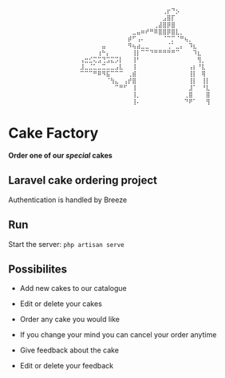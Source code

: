 
                        ⠀⠀⠀⠀⠀⠀⠀⠀⠀⠀⠀⠀⠀⠀⠀⠀⠀⠀⠀⢀⡖⠙⡢⠀⠀⠀⠀⠀⠀⠀
                        ⠀⠀⠀⠀⠀⠀⠀⠀⠀⠀⠀⠀⠀⠀⠀⠀⠀⠀⠀⣠⣿⡏⠀⠀⠀⠀⠀⠀⠀⠀
                        ⠀⠀⠀⠀⠀⠀⠀⠀⠀⠀⠀⠀⠀⠀⠀⠀⠀⢀⣼⣿⡿⣿⠀⠀⠀⠀⠀⠀⠀⠀
                        ⠀⠀⠀⠀⠀⠀⠀⠀⠀⠀⠀⠀⣀⣤⠶⠞⠛⠿⣿⣿⡿⣿⣇⡀⠀⠀⠀⠀⠀⠀
                        ⠀⠀⠀⠀⠀⠀⠀⠀⠀⠀⠀⡾⠋⢠⠄⠀⠀⠀⠀⠈⠉⡉⠈⠛⢦⡀⠀⠀⠀⠀
                        ⠀⠀⠀⠀⠀⣤⠀⠀⠀⠀⠀⠻⢦⣴⣀⣀⠀⠀⠀⠀⢈⠁⣀⡄⠀⠹⣆⠀⠀⠀
                        ⠀⠀⠀⠀⢰⠓⡄⠀⠀⠀⠀⠀⢸⡇⠉⠉⠙⠛⠛⠛⠛⠛⠉⠀⠀⠀⠹⣆⠀⠀
                        ⢠⣒⣊⢍⣩⢙⣩⣍⡩⡇⠀⠀⢸⠃⠀⠀⠀⠀⠀⠀⠀⠀⠀⠀⠀⠀⠀⢻⡀⠀
                        ⣸⣀⣈⣁⣀⣉⣀⣀⣠⣇⠀⠀⢸⠀⠀⠀⠀⠀⠀⠀⠀⠀⠀⠀⠀⢠⡆⠘⣇⠀
                        ⠉⠉⠉⠛⠿⠻⣯⠉⠉⠉⠀⢀⣾⠀⠀⠀⠀⠀⠀⠀⠀⠀⠀⠀⠀⢸⡇⠀⢿⠀
                        ⠀⠀⠀⠀⠀⠀⠈⢳⣄⠀⢠⡞⣿⠀⠀⠀⠀⠀⠀⠀⠀⠀⠀⠀⠀⢸⡇⠀⢸⡇
                        ⠀⠀⠀⠀⠀⠀⠀⠀⠉⠛⠋⠀⢸⠀⠀⠀⠀⠀⠀⠀⠀⠀⠀⠀⠀⣸⠁⠀⠘⣇
                        ⠀⠀⠀⠀⠀⠀⠀⠀⠀⠀⠀⠀⢸⡀⠀⠀⠀⠀⠀⠀⠀⠀⠀⠀⢀⣿⠀⠀⠀⣿
                        ⠀⠀⠀⠀⠀⠀⠀⠀⠀⠀⠀⠀⢸⠄⠀⠀⠀⠀⠀⠀⠀⠀⠀⠀⠙⠟⠁⠀⠀⢻⠀

# Cake Factory

**Order one of our *special* cakes**

## Laravel cake ordering project

Authentication is handled by Breeze

## Run

Start the server:
`php artisan serve`

## Possibilites

- Add new cakes to our catalogue

- Edit or delete your cakes

- Order any cake you would like

- If you change your mind you can cancel your order anytime

- Give feedback about the cake

- Edit or delete your feedback
